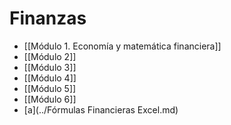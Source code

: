 # Finanzas

- [[Módulo 1. Economía y matemática financiera]]
- [[Módulo 2]]
- [[Módulo 3]]
- [[Módulo 4]]
- [[Módulo 5]]
- [[Módulo 6]]
- [a](../Fórmulas Financieras Excel.md)












